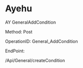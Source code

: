#     Ayehu


AY GeneralAddCondition

Method: Post

OperationID: General_AddCondition

EndPoint:

/Api/General/createCondition
